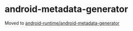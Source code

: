 # android-metadata-generator
Moved to [android-runtime/android-metadata-generator](https://github.com/NativeScript/android-runtime/tree/master/android-metadata-generator)
